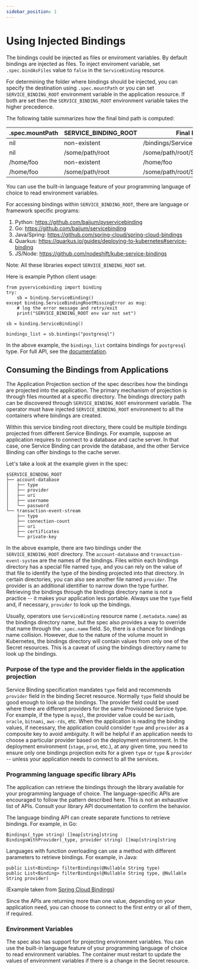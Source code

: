 ```yaml
---
sidebar_position: 1
---
```


# Using Injected Bindings

The bindings could be injected as files or enviroment variables.  By default
bindings are injected as files.  To inject enviroment variable, set
`.spec.bindAsFiles` value to `false` in the `ServiceBinding` resource.

For determining the folder where bindings should be injected, you can specify
the destination using `.spec.mountPath` or you can set `SERVICE_BINDING_ROOT`
environment variable in the application resource.  If both are set then the
`SERVICE_BINDING_ROOT` environment variable takes the higher precedence.

The following table summarizes how the final bind path is computed:

| .spec.mountPath | SERVICE_BINDING_ROOT  | Final Bind Path                      |
| --------------- | --------------------- | ------------------------------------ |
| nil             | non-existent          | /bindings/ServiceBinding_Name        |
| nil             | /some/path/root       | /some/path/root/ServiceBinding_Name  |
| /home/foo       | non-existent          | /home/foo                            |
| /home/foo       | /some/path/root       | /some/path/root/ServiceBinding_Name  |

You can use the built-in language feature of your programming language of choice
to read environment variables.

For accessing bindings within `SERVICE_BINDING_ROOT`, there are language or
framework specific programs:

1. Python: https://github.com/baijum/pyservicebinding
2. Go: https://github.com/baijum/servicebinding
3. Java/Spring: https://github.com/spring-cloud/spring-cloud-bindings
4. Quarkus: https://quarkus.io/guides/deploying-to-kubernetes#service-binding
5. JS/Node: https://github.com/nodeshift/kube-service-bindings

Note: All these libraries expect `SERVICE_BINDING_ROOT` set.

Here is example Python client usage:

```
from pyservicebinding import binding
try:
    sb = binding.ServiceBinding()
except binding.ServiceBindingRootMissingError as msg:
    # log the error message and retry/exit
    print("SERVICE_BINDING_ROOT env var not set")

sb = binding.ServiceBinding()

bindings_list = sb.bindings("postgresql")
```

In the above example, the `bindings_list` contains bindings for `postgresql`
type.  For full API, see the
[documentation](https://github.com/baijum/pyservicebinding).

## Consuming the Bindings from Applications

The Application Projection section of the spec describes how the bindings are
projected into the application.  The primary mechanism of projection is through
files mounted at a specific directory.  The bindings directory path can be
discovered through `SERVICE_BINDING_ROOT` environment variable.  The operator
must have injected `SERVICE_BINDING_ROOT` environment to all the containers
where bindings are created.

Within this service binding root directory, there could be multiple bindings
projected from different Service Bindings.  For example, suppose an application
requires to connect to a database and cache server. In that case, one Service
Binding can provide the database, and the other Service Binding can offer
bindings to the cache server.

Let's take a look at the example given in the spec:

```
$SERVICE_BINDING_ROOT
├── account-database
│   ├── type
│   ├── provider
│   ├── uri
│   ├── username
│   └── password
└── transaction-event-stream
    ├── type
    ├── connection-count
    ├── uri
    ├── certificates
    └── private-key
```

In the above example, there are two bindings under the `SERVICE_BINDING_ROOT`
directory.  The `account-database` and `transaction-event-system` are the names
of the bindings.  Files within each bindings directory has a special file named
`type`, and you can rely on the value of that file to identify the type of the
binding projected into that directory.  In certain directories, you can also see
another file named `provider`.  The provider is an additional identifier to
narrow down the type further.  Retrieving the bindings through the bindings
directory name is not a practice -- it makes your application less portable.
Always use the `type` field and, if necessary, `provider` to look up the
bindings.

Usually, operators use `ServiceBinding` resource name (`.metadata.name`) as the
bindings directory name, but the spec also provides a way to override that name
through the `.spec.name` field. So, there is a chance for bindings name
collision.  However, due to the nature of the volume mount in Kubernetes, the
bindings directory will contain values from only one of the Secret resources.
This is a caveat of using the bindings directory name to look up the bindings.

### Purpose of the type and the provider fields in the application projection

Service Binding specification mandates `type` field and recommends `provider`
field in the binding Secret resource.  Normally `type` field should be good
enough to look up the bindings.  The provider field could be used where there
are different providers for the same Provisioned Service type.  For example, if
the type is `mysql`, the provider value could be `mariadb`, `oracle`, `bitnami`,
`aws-rds`, etc.  When the application is reading the binding values, if
necessary, the application could consider `type` and `provider` as a composite
key to avoid ambiguity.  It will be helpful if an application needs to choose a
particular provider based on the deployment environment.  In the deployment
environment (`stage`, `prod`, etc.), at any given time, you need to ensure only
one bindings projection exits for a given `type` or `type` & `provider` --
unless your application needs to connect to all the services.

### Programming language specific library APIs

The application can retrieve the bindings through the library available for your
programming language of choice.  The language-specific APIs are encouraged to
follow the pattern described here.  This is not an exhaustive list of APIs.
Consult your library API documentation to confirm the behavior.

The language binding API can create separate functions to retrieve bindings. For
example, in Go:

```
Bindings(_type string) []map[string]string
BindingsWithProvider(_type, provider string) []map[string]string
```

Languages with function overloading can use a method with different parameters
to retrieve bindings. For example, in Java:

```
public List<Binding> filterBindings(@Nullable String type)
public List<Binding> filterBindings(@Nullable String type, @Nullable String provider)
```

(Example taken from [Spring Cloud
Bindings](https://github.com/spring-cloud/spring-cloud-bindings))

Since the APIs are returning more than one value, depending on your application
need, you can choose to connect to the first entry or all of them, if required.

### Environment Variables

The spec also has support for projecting environment variables.  You can use the
built-in language feature of your programming language of choice to read
environment variables.  The container must restart to update the values of
environment variables if there is a change in the Secret resource.

